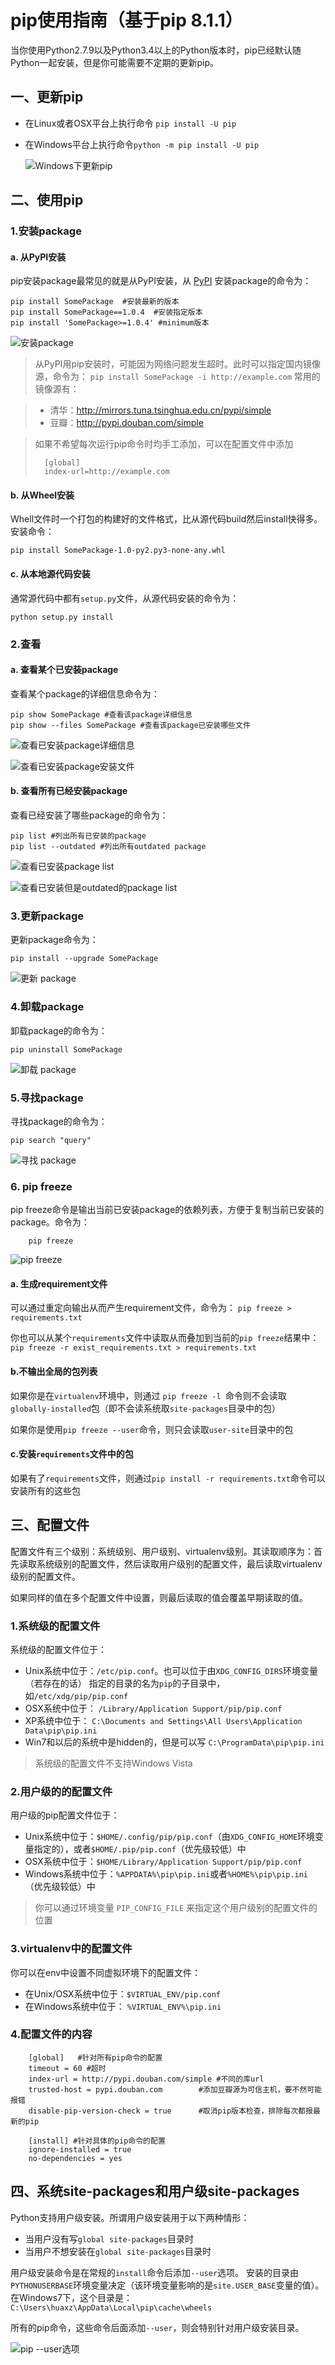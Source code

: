 <!--
    作者：华校专
    email: huaxz1986@163.com
**  本文档可用于个人学习目的，不得用于商业目的  **
-->
# pip使用指南（基于pip 8.1.1）

当你使用Python2.7.9以及Python3.4以上的Python版本时，pip已经默认随Python一起安装，但是你可能需要不定期的更新pip。

## 一、更新pip

* 在Linux或者OSX平台上执行命令 `pip install -U pip`
* 在Windows平台上执行命令`python -m pip install -U pip`

  ![Windows下更新pip](./imgs/pip/update.JPG)

## 二、使用pip

### 1.安装package
#### a. 从PyPI安装

pip安装package最常见的就是从PyPI安装，从 [PyPI](http://pypi.python.org/pypi/) 安装package的命令为：

	pip install SomePackage  #安装最新的版本
	pip install SomePackage==1.0.4  #安装指定版本
	pip install 'SomePackage>=1.0.4' #minimum版本

  ![安装package](./imgs/pip/install_package.JPG)

>从PyPI用pip安装时，可能因为网络问题发生超时。此时可以指定国内镜像源，命令为：
>`pip install SomePackage -i http://example.com`
>常用的镜像源有：

>* 清华：http://mirrors.tuna.tsinghua.edu.cn/pypi/simple
>* 豆瓣：http://pypi.douban.com/simple 
	
>如果不希望每次运行pip命令时均手工添加，可以在配置文件中添加
>
>		[global]
>		index-url=http://example.com
>
	
#### b. 从Wheel安装
Whell文件时一个打包的构建好的文件格式，比从源代码build然后install快得多。安装命令：

	pip install SomePackage-1.0-py2.py3-none-any.whl

#### c. 从本地源代码安装
通常源代码中都有`setup.py`文件，从源代码安装的命令为：

	python setup.py install

### 2.查看
#### a. 查看某个已安装package
查看某个package的详细信息命令为：

	pip show SomePackage #查看该package详细信息
	pip show --files SomePackage #查看该package已安装哪些文件

  ![查看已安装package详细信息](./imgs/pip/show_package.JPG)

  ![查看已安装package安装文件](./imgs/pip/show_package_detail.JPG)

#### b. 查看所有已经安装package
查看已经安装了哪些package的命令为：

	pip list #列出所有已安装的package
	pip list --outdated #列出所有outdated package

  ![查看已安装package list](./imgs/pip/list_package.JPG)

  ![查看已安装但是outdated的package list](./imgs/pip/list_outdatedpackage.JPG)


### 3.更新package
更新package命令为：

	pip install --upgrade SomePackage

  ![更新 package](./imgs/pip/update_package.JPG)


### 4.卸载package

卸载package的命令为：

	pip uninstall SomePackage

  ![卸载 package](./imgs/pip/uninstall_package.JPG)

### 5.寻找package
寻找package的命令为：

	pip search "query"

  ![寻找 package](./imgs/pip/search_package.JPG)

### 6. pip freeze
pip freeze命令是输出当前已安装package的依赖列表，方便于复制当前已安装的package。命令为：

		pip freeze

  ![pip freeze](./imgs/pip/freeze_package.JPG)

#### a. 生成requirement文件
可以通过重定向输出从而产生requirement文件，命令为： `pip freeze > requirements.txt`

你也可以从某个`requirements`文件中读取从而叠加到当前的`pip freeze`结果中：
 `pip freeze -r exist_requirements.txt > requirements.txt`

#### b.不输出全局的包列表
如果你是在`virtualenv`环境中，则通过 `pip freeze -l `命令则不会读取`globally-installed`包（即不会读系统取`site-packages`目录中的包）

如果你是使用`pip freeze --user`命令，则只会读取`user-site`目录中的包

#### c.安装`requirements`文件中的包

如果有了`requirements`文件，则通过`pip install -r requirements.txt`命令可以安装所有的这些包
 
## 三、配置文件
配置文件有三个级别：系统级别、用户级别、virtualenv级别。其读取顺序为：首先读取系统级别的配置文件，然后读取用户级别的配置文件，最后读取virtualenv级别的配置文件。

如果同样的值在多个配置文件中设置，则最后读取的值会覆盖早期读取的值。

### 1.系统级的配置文件
系统级的配置文件位于：

* Unix系统中位于：`/etc/pip.conf`。也可以位于由`XDG_CONFIG_DIRS`环境变量（若存在的话）
  指定的目录的名为`pip`的子目录中，如`/etc/xdg/pip/pip.conf`
* OSX系统中位于： `/Library/Application Support/pip/pip.conf`
* XP系统中位于： 
  `C:\Documents and Settings\All Users\Application Data\pip\pip.ini`
* Win7和以后的系统中是hidden的，但是可以写 `C:\ProgramData\pip\pip.ini`

> 系统级的配置文件不支持Windows Vista

### 2.用户级的的配置文件
用户级的pip配置文件位于：

* Unix系统中位于：`$HOME/.config/pip/pip.conf`（由`XDG_CONFIG_HOME`环境变量指定的），或者`$HOME/.pip/pip.conf`（优先级较低）中
* OSX系统中位于：`$HOME/Library/Application Support/pip/pip.conf`
* Windows系统中位于：`%APPDATA%\pip\pip.ini`或者`%HOME%\pip\pip.ini`（优先级较低）中

> 你可以通过环境变量 `PIP_CONFIG_FILE`  来指定这个用户级别的配置文件的位置

### 3.virtualenv中的配置文件
你可以在env中设置不同虚拟环境下的配置文件：

* 在Unix/OSX系统中位于：`$VIRTUAL_ENV/pip.conf`
* 在Windows系统中位于： `%VIRTUAL_ENV%\pip.ini`

### 4.配置文件的内容

		[global]   #针对所有pip命令的配置
		timeout = 60 #超时
		index-url = http://pypi.douban.com/simple #不同的库url
		trusted-host = pypi.douban.com        #添加豆瓣源为可信主机，要不然可能报错
		disable-pip-version-check = true      #取消pip版本检查，排除每次都报最新的pip

		[install] #针对具体的pip命令的配置
		ignore-installed = true
		no-dependencies = yes

## 四、系统site-packages和用户级site-packages

Python支持用户级安装。所谓用户级安装用于以下两种情形：

* 当用户没有写`global site-packages`目录时
* 当用户不想安装在`global site-packages`目录时

用户级安装命令是在常规的`install`命令后添加`--user`选项。
安装的目录由`PYTHONUSERBASE`环境变量决定（该环境变量影响的是`site.USER_BASE`变量的值）。在Windows7下，这个目录是：`C:\Users\huaxz\AppData\Local\pip\cache\wheels`

所有的pip命令，这些命令后面添加`--user`，则会特别针对用户级安装目录。

  ![pip --user选项](./imgs/pip/user_options.JPG) 


